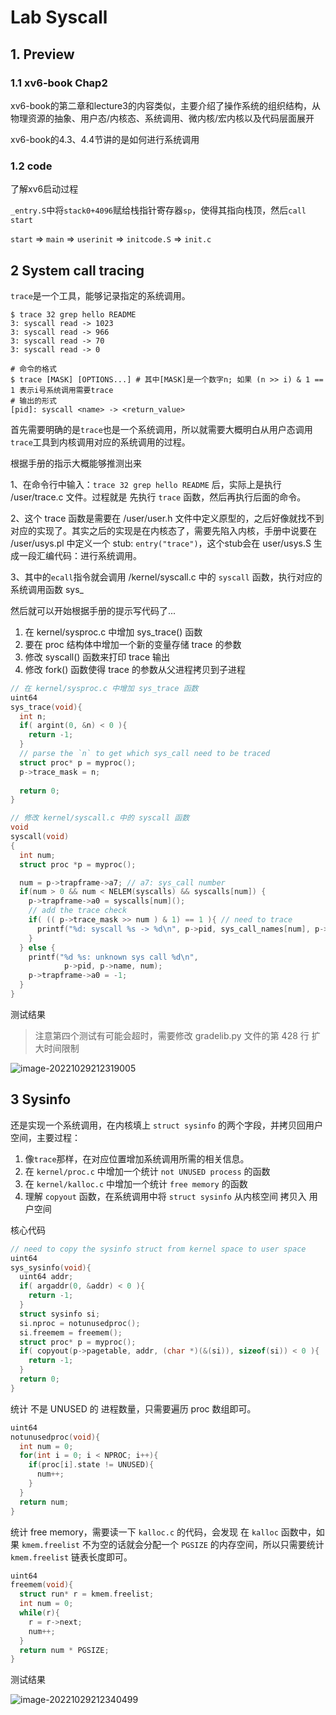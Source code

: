 # Lab Syscall



## 1. Preview

### 1.1 xv6-book Chap2

xv6-book的第二章和lecture3的内容类似，主要介绍了操作系统的组织结构，从物理资源的抽象、用户态/内核态、系统调用、微内核/宏内核以及代码层面展开

xv6-book的4.3、4.4节讲的是如何进行系统调用

### 1.2 code

了解xv6启动过程

`_entry.S`中将`stack0+4096`赋给栈指针寄存器`sp`，使得其指向栈顶，然后`call start`

`start` => `main` => `userinit` => `initcode.S` => `init.c`



## 2 System call tracing

`trace`是一个工具，能够记录指定的系统调用。

```shell
$ trace 32 grep hello README
3: syscall read -> 1023
3: syscall read -> 966
3: syscall read -> 70
3: syscall read -> 0
```

```shell
# 命令的格式
$ trace [MASK] [OPTIONS...] # 其中[MASK]是一个数字n; 如果 (n >> i) & 1 == 1 表示i号系统调用需要trace
# 输出的形式
[pid]: syscall <name> -> <return_value>
```

首先需要明确的是`trace`也是一个系统调用，所以就需要大概明白从用户态调用`trace`工具到内核调用对应的系统调用的过程。

根据手册的指示大概能够推测出来

1、在命令行中输入：`trace 32 grep hello README` 后，实际上是执行 /user/trace.c 文件。过程就是 先执行 `trace` 函数，然后再执行后面的命令。

2、这个 trace 函数是需要在  /user/user.h 文件中定义原型的，之后好像就找不到对应的实现了。其实之后的实现是在内核态了，需要先陷入内核，手册中说要在 /user/usys.pl 中定义一个 stub: `entry("trace")`，这个stub会在 user/usys.S 生成一段汇编代码：进行系统调用。

3、其中的`ecall`指令就会调用 /kernel/syscall.c 中的 `syscall` 函数，执行对应的系统调用函数 sys_<name>

然后就可以开始根据手册的提示写代码了...

1. 在 kernel/sysproc.c 中增加 sys_trace() 函数
2. 要在 proc 结构体中增加一个新的变量存储 trace 的参数
3. 修改 syscall() 函数来打印 trace 输出
4. 修改 fork() 函数使得 trace 的参数从父进程拷贝到子进程

```c
// 在 kernel/sysproc.c 中增加 sys_trace 函数
uint64
sys_trace(void){
  int n;
  if( argint(0, &n) < 0 ){
    return -1;
  }
  // parse the `n` to get which sys_call need to be traced
  struct proc* p = myproc();
  p->trace_mask = n;
  
  return 0;
}
```

```c
// 修改 kernel/syscall.c 中的 syscall 函数
void
syscall(void)
{
  int num;
  struct proc *p = myproc();

  num = p->trapframe->a7; // a7: sys_call number
  if(num > 0 && num < NELEM(syscalls) && syscalls[num]) {
    p->trapframe->a0 = syscalls[num]();
    // add the trace check
    if( (( p->trace_mask >> num ) & 1) == 1 ){ // need to trace
      printf("%d: syscall %s -> %d\n", p->pid, sys_call_names[num], p->trapframe->a0);
    }
  } else {
    printf("%d %s: unknown sys call %d\n",
            p->pid, p->name, num);
    p->trapframe->a0 = -1;
  }
}
```

测试结果

> 注意第四个测试有可能会超时，需要修改 gradelib.py 文件的第 428 行 扩大时间限制

![image-20221029212319005](https://my-pictures-repo.obs.cn-east-3.myhuaweicloud.com/my-blog-imgs/image-20221029212319005.png)

## 3 Sysinfo

还是实现一个系统调用，在内核填上 `struct sysinfo` 的两个字段，并拷贝回用户空间，主要过程：

1. 像`trace`那样，在对应位置增加系统调用所需的相关信息。
2. 在 `kernel/proc.c` 中增加一个统计 `not UNUSED process` 的函数
3. 在 `kernel/kalloc.c` 中增加一个统计 `free memory` 的函数
4. 理解 `copyout` 函数，在系统调用中将 `struct sysinfo` 从内核空间 拷贝入 用户空间

核心代码

```c
// need to copy the sysinfo struct from kernel space to user space
uint64
sys_sysinfo(void){
  uint64 addr;
  if( argaddr(0, &addr) < 0 ){
    return -1;
  }
  struct sysinfo si;
  si.nproc = notunusedproc();
  si.freemem = freemem();
  struct proc* p = myproc();
  if( copyout(p->pagetable, addr, (char *)(&(si)), sizeof(si)) < 0 ){
    return -1;
  }
  return 0;
}
```

统计 不是 UNUSED 的 进程数量，只需要遍历 proc 数组即可。

```c
uint64
notunusedproc(void){
  int num = 0;
  for(int i = 0; i < NPROC; i++){
    if(proc[i].state != UNUSED){
      num++;
    }
  }
  return num;
}
```

统计 free memory，需要读一下 `kalloc.c` 的代码，会发现 在 `kalloc` 函数中，如果 `kmem.freelist` 不为空的话就会分配一个 `PGSIZE` 的内存空间，所以只需要统计 `kmem.freelist` 链表长度即可。

```c
uint64
freemem(void){
  struct run* r = kmem.freelist;
  int num = 0;
  while(r){
    r = r->next;
    num++;
  }
  return num * PGSIZE;
}
```

测试结果

![image-20221029212340499](https://my-pictures-repo.obs.cn-east-3.myhuaweicloud.com/my-blog-imgs/image-20221029212340499.png)

